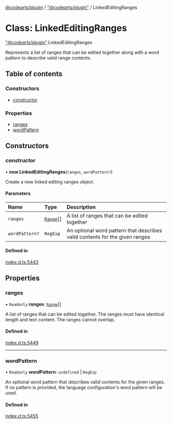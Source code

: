 [@codearts/plugin](../README.md) / ["@codearts/plugin"](../modules/_codearts_plugin_.md) / LinkedEditingRanges

# Class: LinkedEditingRanges

["@codearts/plugin"](../modules/_codearts_plugin_.md).LinkedEditingRanges

Represents a list of ranges that can be edited together along with a word pattern to describe valid range contents.

## Table of contents

### Constructors

- [constructor](codearts_plugin_.LinkedEditingRanges.md#constructor)

### Properties

- [ranges](codearts_plugin_.LinkedEditingRanges.md#ranges)
- [wordPattern](codearts_plugin_.LinkedEditingRanges.md#wordpattern)

## Constructors

### constructor

• **new LinkedEditingRanges**(`ranges`, `wordPattern?`)

Create a new linked editing ranges object.

#### Parameters

| Name | Type | Description |
| :------ | :------ | :------ |
| `ranges` | [`Range`](codearts_plugin_.Range.md)[] | A list of ranges that can be edited together |
| `wordPattern?` | `RegExp` | An optional word pattern that describes valid contents for the given ranges |

#### Defined in

[index.d.ts:5443](https://github.com/xyz-fish/cloudide-plugin-api/blob/9927cd6/index.d.ts#L5443)

## Properties

### ranges

• `Readonly` **ranges**: [`Range`](codearts_plugin_.Range.md)[]

A list of ranges that can be edited together. The ranges must have
identical length and text content. The ranges cannot overlap.

#### Defined in

[index.d.ts:5449](https://github.com/xyz-fish/cloudide-plugin-api/blob/9927cd6/index.d.ts#L5449)

___

### wordPattern

• `Readonly` **wordPattern**: `undefined` \| `RegExp`

An optional word pattern that describes valid contents for the given ranges.
If no pattern is provided, the language configuration's word pattern will be used.

#### Defined in

[index.d.ts:5455](https://github.com/xyz-fish/cloudide-plugin-api/blob/9927cd6/index.d.ts#L5455)

